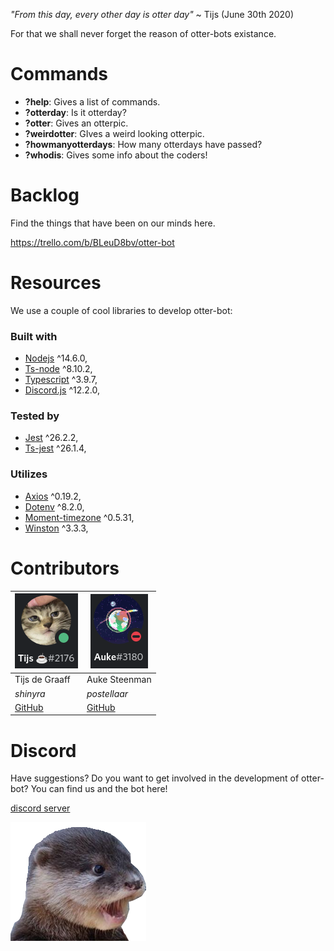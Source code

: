 _"From this day, every other day is otter day"_
~ Tijs (June 30th 2020)

For that we shall never forget the reason of otter-bots existance.

# Commands

- **?help**: Gives a list of commands.
- **?otterday**: Is it otterday?
- **?otter**: Gives an otterpic.
- **?weirdotter**: GIves a weird looking otterpic.
- **?howmanyotterdays**: How many otterdays have passed?
- **?whodis**: Gives some info about the coders!

# Backlog

Find the things that have been on our minds here.

https://trello.com/b/BLeuD8bv/otter-bot

# Resources

We use a couple of cool libraries to develop otter-bot:

### Built with

- [Nodejs](https://nodejs.org/en) ^14.6.0,
- [Ts-node](https://github.com/TypeStrong/ts-node) ^8.10.2,
- [Typescript](https://www.npmjs.com/package/typescript) ^3.9.7,
- [Discord.js](https://discord.js.org/) ^12.2.0,

### Tested by

- [Jest](https://nodejs.org/en/) ^26.2.2,
- [Ts-jest](https://github.com/kulshekhar/ts-jest) ^26.1.4,

### Utilizes

- [Axios](https://www.npmjs.com/package/axios) ^0.19.2,
- [Dotenv](https://www.npmjs.com/package/dotenv) ^8.2.0,
- [Moment-timezone](https://momentjs.com/timezone) ^0.5.31,
- [Winston](https://www.npmjs.com/package/winston) ^3.3.3,

# Contributors

| ![Tijs](./assets/Tijs.png)           | ![Auke](./assets/Auke.png)                |
| ------------------------------------ | ----------------------------------------- |
| Tijs de Graaff                       | Auke Steenman                             |
| _shinyra_                            | _postellaar_                              |
| [GitHub](https://github.com/ShinyRa) | [GitHub](https://github.com/AukeSteenman) |

# Discord

Have suggestions? Do you want to get involved in the development of otter-bot? You can find us and the bot here!

[discord server](https://discord.gg/98egQW)

![pog otter](./assets/otter_pog.png)

